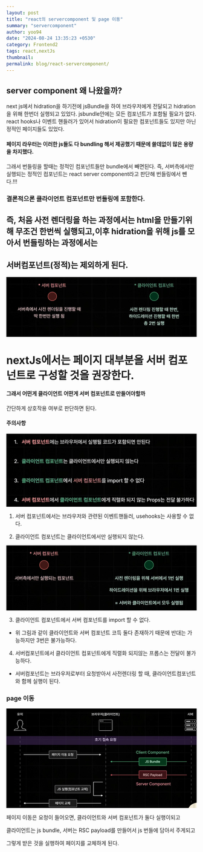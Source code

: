 ```yaml
---
layout: post
title: "react의 servercomponent 및 page 이동"
summary: "servercomponent"
author: yoo94
date: "2024-08-24 13:35:23 +0530"
category: Frontend2
tags: react,nextJs
thumbnail:
permalink: blog/react-servercomponent/
---
```


## server component 왜 나왔을까?

next js에서 hidration을 하기전에 jsBundle을 하여 브라우저에게 전달되고
hidration을 위해 한번더 실행되고 있었다.
jsbundle안에는 모든 컴포넌트가 포함될 필요가 없다. react hooks나 이벤트 핸들러가 있어서 hidration이 필요한
컴포넌트들도 있지만 아닌 정적인 페이지들도 있었다.

#### 페이지 라우터는 이러한 js들도 다 bundling 해서 제공했기 때문에 쓸데없이 많은 용량을 차지했다.

그래서 번들링을 할때는 정적인 컴포넌트들만 bundle에서 빼면된다.
즉, 서버측에서만 실행되는 정적인 컴포넌트는 react server component라고 판단해 번들링에서 뺀다.!!!

### 결론적으론 클라이언트 컴포넌트만 번들링에 포함한다.

## 즉, 처음 사전 렌더링을 하는 과정에서는 html을 만들기위해 무조건 한번씩 실행되고,이후 hidration을 위해 js를 모아서 번들링하는 과정에서는

## 서버컴포넌트(정적)는 제외하게 된다.

<div style="display: flex; justify-content: center;">
  <img src="/blog/postImg/serverComponent.png" alt="serverComponent.png" style="max-width:auto;; height:auto;">
</div>

# nextJs에서는 페이지 대부분을 서버 컴포넌트로 구성할 것을 권장한다.

#### 그래서 어떤게 클라이언트 어떤게 서버 컴포넌트로 만들어야할까

간단하게 상호작용 여부로 판단하면 된다.

#### 주의사항

<div style="display: flex; justify-content: center;">
  <img src="/blog/postImg/serverComponent2.png" alt="serverComponent2.png.png" style="max-width:auto;; height:auto;">
</div>

1. 서버 컴포넌트에서는 브라우저와 관련된 이벤트핸들러, usehooks는 사용할 수 없다.

2. 클라이언트 컴포넌트는 클라이언트에서만 실행되지 않는다.

<div style="display: flex; justify-content: center;">
  <img src="/blog/postImg/serverComponent3.png" alt="serverComponent3.png.png" style="max-width:auto;; height:auto;">
</div>

3. 클라이언트 컴포넌트에서 서버 컴포넌트를 import 할 수 없다.

- 위 그림과 같이 클라이언트와 서버 컴포넌트 코득 둘다 존재하기 때문에 반대는 가능하지만 3번은 불가능하다.

4. 서버컴포넌트에서 클라이언트 컴포넌트에게 직렬화 되지않는 프롭스는 전달이 불가능하다.

- 서버컴포넌트는 브라우저로부터 요청받아서 사전렌더링 할 때, 클라이언트컴포넌트와 함께 실행이 된다.

### page 이동

<div style="display: flex; justify-content: center;">
  <img src="/blog/postImg/serverComponent4.png" alt="serverComponent3.png.png" style="max-width:auto;; height:auto;">
</div>

페이지 이동은 요청이 들어오면, 클라이언트와 서버 컴포넌트가 둘다 실행이되고

클라이언트는 js bundle, 서버는 RSC payload를 만들어서 js 번들에 담아서 주게되고

그렇게 받은 것을 실행하여 페이지를 교체하게 된다.
